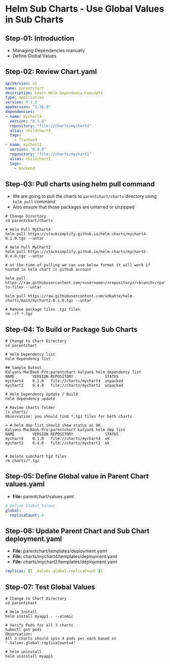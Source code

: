 # Helm Sub Charts - Use Global Values in Sub Charts
## Step-01: Introduction
- Managing Dependencies manually
- Define Global Values

## Step-02: Review Chart.yaml
```yaml
apiVersion: v2
name: parentchart
description: Learn Helm Dependency Concepts
type: application
version: 0.1.0
appVersion: "1.16.0"
dependencies:
- name: mychart4
  version: "0.1.0"
  repository: "file://charts/mychart4"
  alias: childchart4
  tags: 
    - frontend
- name: mychart2
  version: "0.4.0"
  repository: "file://charts/mychart2"
  alias: childchart2
  tags: 
    - backend
```

## Step-03: Pull charts using helm pull command 
- We are going to pull the charts to `parentchart/charts` directory using `helm pull` command
- Also ensure that those packages are untarred or unzipped
```t
# Change Directory
cd parentchart/charts

# Helm Pull MyChart4
helm pull https://stacksimplify.github.io/helm-charts/mychart4-0.1.0.tgz --untar

# Helm Pull MyChart2
helm pull https://stacksimplify.github.io/helm-charts/mychart2-0.4.0.tgz --untar

# at the time of pulling we can use below format it will work if hosted in helm chart in github account 

helm pull https://raw.githubusercontent.com/<username>/<repository>/<branch>/<path-to-file> --untar

helm pull https://raw.githubusercontent.com/vdkatte/helm-charts/main/mychart2-0.1.0.tgz --untar 

# Remove package files .tgz files
rm -rf *.tgz
```

## Step-04: To Build or Package Sub Charts
```t
# Change to Chart Directory
cd parentchart

# Helm Dependency list
helm dependency list

## Sample Outout
Kalyans-MacBook-Pro:parentchart kalyan$ helm dependency list
NAME    	VERSION	REPOSITORY             	STATUS  
mychart4	0.1.0  	file://charts/mychart4 	unpacked
mychart2	0.4.0  	file://charts/mychart2	unpacked

# Helm Dependency Update / Build
helm dependency update

# Review charts folder
ls charts/
Observation: you should find *.tgz files for both charts

> # helm dep list should show status as OK
Kalyans-MacBook-Pro:parentchart kalyan$ helm dep list
NAME    	VERSION	REPOSITORY            	STATUS
mychart4	0.1.0  	file://charts/mychart4	ok    
mychart2	0.4.0  	file://charts/mychart2	ok  


# Delete subchart tgz files
rm charts/*.tgz
```

## Step-05: Define Global value in Parent Chart values.yaml
- **File:** parentchart/values.yaml
```yaml
# Define Global Values
global:
  replicaCount: 4
```

## Step-06: Update Parent Chart and Sub Chart deployment.yaml
- **File:** parentchart/templates/deployment.yaml
- **File:** charts/mychart4/templates/deployment.yaml
- **File:** charts/mychart2/templates/deployment.yaml
```yaml
replicas: {{ .Values.global.replicaCount }}
```

## Step-07: Test Global Values
```t
# Change to Chart Directory
cd parentchart

# Helm Install
helm install myapp1 . --atomic

# Verify Pods for all 3 charts
kubectl get pods
Observation: 
All 3 charts should spin 4 pods per each based on ".Values.global.replicaCount=4"

# helm uninstall
helm uninstall myapp1
```
